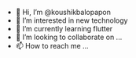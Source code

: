 - 👋 Hi, I’m @koushikbalopapon
- 👀 I’m interested in new technology
- 🌱 I’m currently learning flutter
- 💞️ I’m looking to collaborate on ...
- 📫 How to reach me ...

<!---
koushikbalopapon/koushikbalopapon is a ✨ special ✨ repository because its `README.md` (this file) appears on your GitHub profile.
You can click the Preview link to take a look at your changes.
--->
